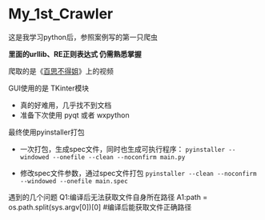 # My_1st_Crawler

这是我学习python后，参照案例写的第一只爬虫

**里面的urllib、RE正则表达式 仍需熟悉掌握**

爬取的是《[百思不得姐](http://www.budejie.com/video/)》上的视频

GUI使用的是 TKinter模块
- 真的好难用，几乎找不到文档
- 准备下次使用 pyqt 或者 wxpython

最终使用pyinstaller打包
- 一次打包，生成spec文件，同时也生成可执行程序：
`pyinstaller --windowed --onefile --clean --noconfirm main.py`

- 修改spec文件参数，通过spec文件打包
`pyinstaller --clean --noconfirm --windowed --onefile main.spec`

遇到的几个问题
Q1:编译后无法获取文件自身所在路径
A1:path = os.path.split(sys.argv[0])[0] #编译后能获取文件正确路径

